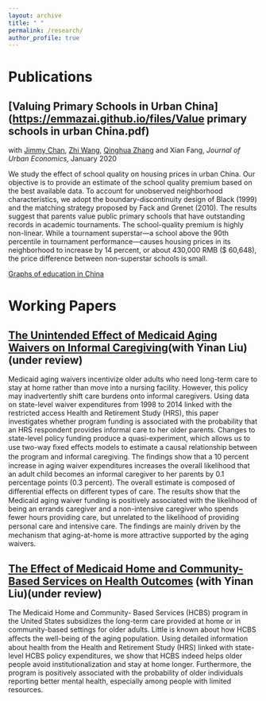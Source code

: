 ```yaml
---
layout: archive
title: " "
permalink: /research/
author_profile: true
---
```


Publications
======
## [Valuing Primary Schools in Urban China](https://emmazai.github.io/files/Value primary schools in urban China.pdf)

with [Jimmy Chan](https://jimmyhingchan.weebly.com/), [Zhi Wang](https://zhiwang2013brownecon.weebly.com/), [Qinghua Zhang](https://en.gsm.pku.edu.cn/conjsxq.jsp?urltype=tree.TreeTempUrl&wbtreeid=1099&user_id=zhangq) and Xian Fang, _Journal of Urban Economics_, January 2020

We study the effect of school quality on housing prices in urban China. Our objective is to provide an estimate of the school quality premium based on the best available data. To account for unobserved neighborhood characteristics, we adopt the boundary-discontinuity design of Black (1999) and the matching strategy proposed by Fack and Grenet (2010). The results suggest that parents value public primary schools that have outstanding records in academic tournaments. The school-quality premium is highly non-linear. While a tournament superstar—a school above the 90th percentile in tournament performance—causes housing prices in its neighborhood to increase by 14 percent, or about 430,000 RMB ($ 60,648), the price difference between non-superstar schools is small.

[Graphs of education in China](https://emmazai.github.io/files/EducationinChina.pdf)


Working Papers
======
## [The Unintended Effect of Medicaid Aging Waivers on Informal Caregiving](https://emmazai.github.io/files/jmp_draft.pdf)(with Yinan Liu)(under review)

Medicaid aging waivers incentivize older adults who need long-term care to stay at home
rather than move into a nursing facility. However, this policy may inadvertently shift care
burdens onto informal caregivers. Using data on state-level waiver expenditures from 1998 to
2014 linked with the restricted access Health and Retirement Study (HRS), this paper
investigates whether program funding is associated with the probability that an HRS
respondent provides informal care to her older parents. Changes to state-level policy funding
produce a quasi-experiment, which allows us to use two-way ﬁxed eﬀects models to estimate a
causal relationship between the program and informal caregiving. The ﬁndings show that a 10
percent increase in aging waiver expenditures increases the overall likelihood that an adult
child becomes an informal caregiver to her parents by 0.1 percentage points (0.3 percent). The
overall estimate is composed of diﬀerential eﬀects on diﬀerent types of care. The results show
that the Medicaid aging waiver funding is positively associated with the likelihood of being an
errands caregiver and a non-intensive caregiver who spends fewer hours providing care, but
unrelated to the likelihood of providing personal care and intensive care. The ﬁndings are
mainly driven by the mechanism that aging-at-home is more attractive supported by the aging
waivers.

## [The Effect of Medicaid Home and Community-Based Services on Health Outcomes](https://emmazai.github.io/files/chapter3_dis.pdf) (with Yinan Liu)(under review)

The Medicaid Home and Community- Based Services (HCBS) program in the
United States subsidizes the long-term care provided at home or in community-based
settings for older adults. Little is known about how HCBS aﬀects the well-being of
the aging population. Using detailed information about health from the Health and
Retirement Study (HRS) linked with state-level HCBS policy expenditures, we show
that HCBS indeed helps older people avoid institutionalization and stay at home
longer. Furthermore, the program is positively associated with the probability of
older individuals reporting better mental health, especially among people with
limited resources.



